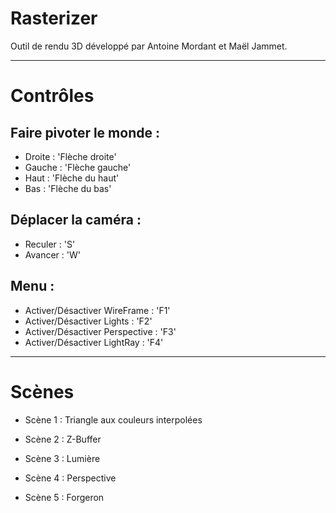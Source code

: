 # Rasterizer

Outil de rendu 3D développé par Antoine Mordant et Maël Jammet.



___
# Contrôles

## Faire pivoter le monde : 
- Droite : 'Flèche droite'
- Gauche : 'Flèche gauche'
- Haut : 'Flèche du haut'
- Bas : 'Flèche du bas'

## Déplacer la caméra : 
- Reculer : 'S'
- Avancer : 'W'

## Menu :

- Activer/Désactiver WireFrame : 'F1'
- Activer/Désactiver Lights : 'F2'
- Activer/Désactiver Perspective : 'F3'
- Activer/Désactiver LightRay : 'F4'



___
# Scènes

- Scène 1 : Triangle aux couleurs interpolées

- Scène 2 : Z-Buffer

- Scène 3 : Lumière

- Scène 4 : Perspective

- Scène 5 : Forgeron

